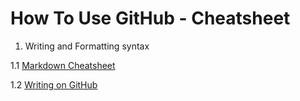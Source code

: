 # How To Use GitHub - Cheatsheet

1. Writing and Formatting syntax
  
  1.1 [Markdown Cheatsheet](https://github.com/adam-p/markdown-here/wiki/Markdown-Cheatsheet#headers)
  
  1.2 [Writing on GitHub](https://help.github.com/articles/basic-writing-and-formatting-syntax/)
